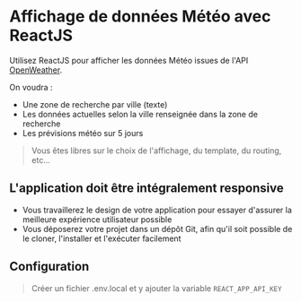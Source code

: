 # Affichage de données Météo avec ReactJS

Utilisez ReactJS pour afficher les données Météo issues de l'API [OpenWeather](https://openweathermap.org/).

On voudra :

- Une zone de recherche par ville (texte)
- Les données actuelles selon la ville renseignée dans la zone de recherche
- Les prévisions météo sur 5 jours

>Vous êtes libres sur le choix de l'affichage, du template, du routing, etc...

## L'application doit être intégralement responsive

- Vous travaillerez le design de votre application pour essayer d'assurer la meilleure expérience utilisateur possible
- Vous déposerez votre projet dans un dépôt Git, afin qu'il soit possible de le cloner, l'installer et l'exécuter facilement

## Configuration

> Créer un fichier .env.local et y ajouter la variable `REACT_APP_API_KEY`
